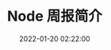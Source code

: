 ---
title: Node 周报简介
date: '2022-01-20 02:22:00'
categories:
 - Node 周刊
tags:
 - node
sidebar: 'auto'
publish: true
---